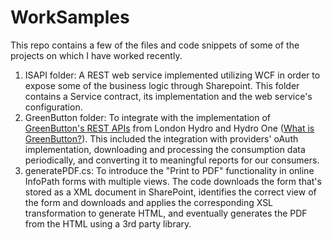 # WorkSamples

This repo contains a few of the files and code snippets of some of the projects on which I have worked recently.

1. ISAPI folder: A REST web service implemented utilizing WCF in order to expose some of the business logic through Sharepoint. This folder contains a Service contract, its implementation and the web service's configuration.
2. GreenButton folder: To integrate with the implementation of [GreenButton's REST APIs](http://energyos.github.io/OpenESPI-GreenButton-API-Documentation/API/#!/ApplicationInformation) from London Hydro and Hydro One ([What is GreenButton?](http://www.greenbuttondata.org/)). This included the integration with providers' oAuth implementation, downloading and processing the consumption data periodically, and converting it to meaningful reports for our consumers.
3. generatePDF.cs: To introduce the "Print to PDF" functionality in online InfoPath forms with multiple views. The code downloads the form that's stored as a XML document in SharePoint, identifies the correct view of the form and downloads and applies the corresponding XSL transformation to generate HTML, and eventually generates the PDF from the HTML using a 3rd party library.
